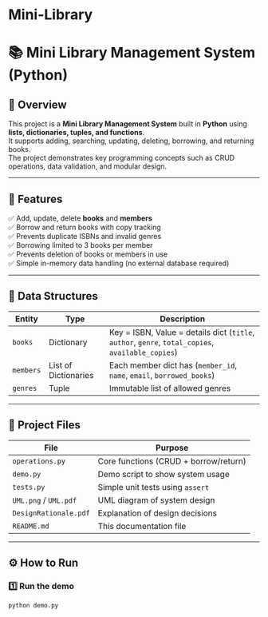 # Mini-Library
# 📚 Mini Library Management System (Python)

## 🧠 Overview
This project is a **Mini Library Management System** built in **Python** using **lists, dictionaries, tuples, and functions**.  
It supports adding, searching, updating, deleting, borrowing, and returning books.  
The project demonstrates key programming concepts such as CRUD operations, data validation, and modular design.

---

## 🧩 Features
✅ Add, update, delete **books** and **members**  
✅ Borrow and return books with copy tracking  
✅ Prevents duplicate ISBNs and invalid genres  
✅ Borrowing limited to 3 books per member  
✅ Prevents deletion of books or members in use  
✅ Simple in-memory data handling (no external database required)

---

## 🧱 Data Structures
| Entity | Type | Description |
|---------|------|-------------|
| `books` | Dictionary | Key = ISBN, Value = details dict (`title`, `author`, `genre`, `total_copies`, `available_copies`) |
| `members` | List of Dictionaries | Each member dict has (`member_id`, `name`, `email`, `borrowed_books`) |
| `genres` | Tuple | Immutable list of allowed genres |

---

## 🧰 Project Files
| File | Purpose |
|------|----------|
| `operations.py` | Core functions (CRUD + borrow/return) |
| `demo.py` | Demo script to show system usage |
| `tests.py` | Simple unit tests using `assert` |
| `UML.png` / `UML.pdf` | UML diagram of system design |
| `DesignRationale.pdf` | Explanation of design decisions |
| `README.md` | This documentation file |

---

## ⚙️ How to Run

### 1️⃣ Run the demo
```bash
python demo.py
